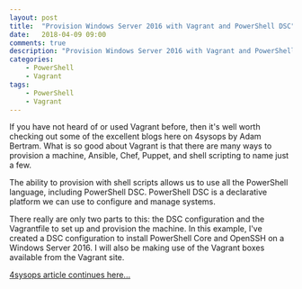 ```yaml
---
layout: post
title:  "Provision Windows Server 2016 with Vagrant and PowerShell DSC"
date:   2018-04-09 09:00
comments: true
description: "Provision Windows Server 2016 with Vagrant and PowerShell DSC"
categories: 
    - PowerShell
    - Vagrant  
tags: 
    - PowerShell
    - Vagrant 
---
```


If you have not heard of or used Vagrant before, then it's well worth checking out some of the excellent blogs here on 4sysops by Adam Bertram. 
What is so good about Vagrant is that there are many ways to provision a machine, Ansible, Chef, Puppet, and shell scripting to name just a few.

The ability to provision with shell scripts allows us to use all the PowerShell language, including PowerShell DSC. PowerShell DSC is a 
declarative platform we can use to configure and manage systems.

There really are only two parts to this: the DSC configuration and the Vagrantfile to set up and provision the machine. In this example, I've created a 
DSC configuration to install PowerShell Core and OpenSSH on a Windows Server 2016. I will also be making use of the Vagrant boxes available 
from the Vagrant site.

[4sysops article continues here...](https://4sysops.com/archives/provision-windows-server-2016-with-vagrant-and-powershell-dsc/)
